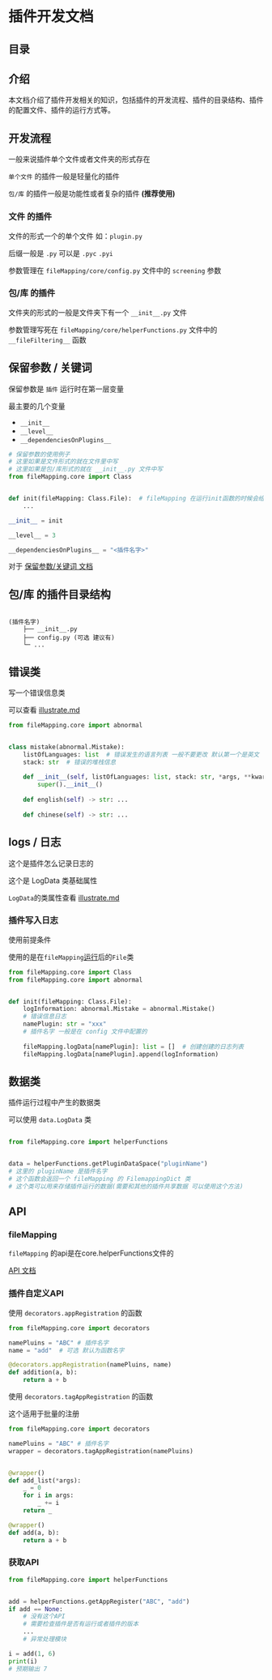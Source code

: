 # 插件开发文档


## 目录



## 介绍

本文档介绍了插件开发相关的知识，包括插件的开发流程、插件的目录结构、插件的配置文件、插件的运行方式等。


## 开发流程


一般来说插件单个文件或者文件夹的形式存在

`单个文件` 的插件一般是轻量化的插件

`包/库` 的插件一般是功能性或者复杂的插件 **(推荐使用)**


### 文件 的插件


文件的形式一个的单个文件 如：`plugin.py`

后缀一般是 `.py` 可以是 `.pyc` `.pyi`

参数管理在 `fileMapping/core/config.py` 文件中的 `screening` 参数


### 包/库 的插件


文件夹的形式的一般是文件夹下有一个 `__init__.py` 文件

参数管理写死在 `fileMapping/core/helperFunctions.py` 文件中的 `__fileFiltering__` 函数


## 保留参数 / 关键词

保留参数是 `插件` 运行时在第一层变量

最主要的几个变量
- `__init__`
- `__level__`
- `__dependenciesOnPlugins__`

```python
# 保留参数的使用例子
# 这里如果是文件形式的就在文件里中写
# 这里如果是包/库形式的就在 __init__.py 文件中写
from fileMapping.core import Class


def init(fileMapping: Class.File):  # fileMapping 在运行init函数的时候会给File类参数名为fileMapping(可选)
    ...

__init__ = init

__level__ = 3

__dependenciesOnPlugins__ = "<插件名字>"

```

对于 [保留参数/关键词 文档](https://github.com/fileMapping/keyword)



## 包/库 的插件目录结构

```text

(插件名字)
    ├── __init__.py
    ├── config.py (可选 建议有)
    └─ ...

```



## 错误类

写一个错误信息类

可以查看 [illustrate.md](illustrate.md#文件列表)



```python
from fileMapping.core import abnormal


class mistake(abnormal.Mistake):
    listOfLanguages: list  # 错误发生的语言列表 一般不要更改 默认第一个是英文
    stack: str  # 错误的堆栈信息
    
    def __init__(self, listOfLanguages: list, stack: str, *args, **kwargs):
        super().__init__()
    
    def english(self) -> str: ...
    
    def chinese(self) -> str: ...
```



## logs / 日志

这个是插件怎么记录日志的

这个是 LogData 类基础属性

`LogData`的类属性查看 [illustrate.md](illustrate.md#logdata-类属性)

### 插件写入日志


使用前提条件

使用的是在`fileMapping`[运行](core/fileRun.md)后的`File`类

```python
from fileMapping.core import Class
from fileMapping.core import abnormal


def init(fileMapping: Class.File):
    logInformation: abnormal.Mistake = abnormal.Mistake()
    # 错误信息日志
    namePlugin: str = "xxx"
    # 插件名字 一般是在 config 文件中配置的
    
    fileMapping.logData[namePlugin]: list = []  # 创建创建的日志列表
    fileMapping.logData[namePlugin].append(logInformation)

```


## 数据类

插件运行过程中产生的数据类

可以使用 `data.LogData` 类

```python

from fileMapping.core import helperFunctions


data = helperFunctions.getPluginDataSpace("pluginName")
# 这里的 pluginName 是插件名字
# 这个函数会返回一个 fileMapping 的 FilemappingDict 类
# 这个类可以用来存储插件运行的数据(需要和其他的插件共享数据 可以使用这个方法)

```


## API

### fileMapping

`fileMapping` 的api是在core.helperFunctions文件的

[API 文档](illustrate.md#helperfunctionspy)

### 插件自定义API
使用 `decorators.appRegistration` 的函数

```python
from fileMapping.core import decorators

namePluins = "ABC" # 插件名字
name = "add"  # 可选 默认为函数名字

@decorators.appRegistration(namePluins, name)
def addition(a, b):
    return a + b
```

使用 `decorators.tagAppRegistration` 的函数

这个适用于批量的注册

```python
from fileMapping.core import decorators

namePluins = "ABC" # 插件名字
wrapper = decorators.tagAppRegistration(namePluins)


@wrapper()
def add_list(*args):
    _ = 0
    for i in args:
        _ += i
    return _

@wrapper()
def add(a, b):
    return a + b
```

### 获取API

```python
from fileMapping.core import helperFunctions


add = helperFunctions.getAppRegister("ABC", "add")
if add == None:
    # 没有这个API
    # 需要检查插件是否有运行或者插件的版本
    ...
    # 异常处理模块

i = add(1, 6)
print(i)
# 预期输出 7
```

